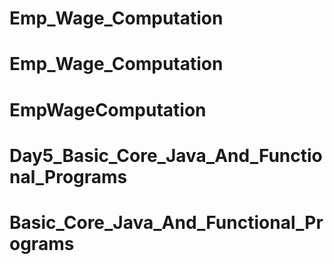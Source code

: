 # Emp_Wage_Computation
# Emp_Wage_Computation
# EmpWageComputation
# Day5_Basic_Core_Java_And_Functional_Programs
# Basic_Core_Java_And_Functional_Programs
